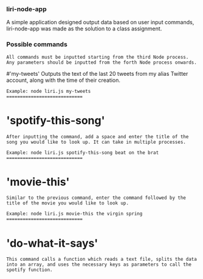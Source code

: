 ### liri-node-app

A simple application designed output data based on user input commands, liri-node-app was made as the solution to a class assignment. 

### Possible commands
    All commands must be inputted starting from the third Node process. Any parameters should be inputted from the forth Node process onwards.

#'my-tweets'
    Outputs the text of the last 20 tweets from my alias Twitter account, along with the time of their creation. 

    Example: node liri.js my-tweets
    ============================
# 'spotify-this-song'
    After inputting the command, add a space and enter the title of the song you would like to look up. It can take in multiple processes. 

    Example: node liri.js spotify-this-song beat on the brat
    ============================
# 'movie-this'
    Similar to the previous command, enter the command followed by the title of the movie you would like to look up.
    
    Example: node liri.js movie-this the virgin spring
    ============================
# 'do-what-it-says'
    This command calls a function which reads a text file, splits the data into an array, and uses the necessary keys as parameters to call the spotify function.


    